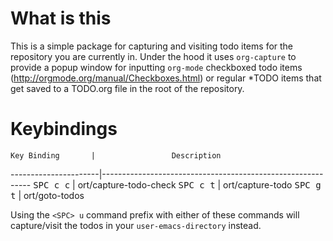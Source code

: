 # What is this
This is a simple package for capturing and visiting todo items for
the repository you are currently in. Under the hood it uses
`org-capture` to provide a popup window for inputting `org-mode`
checkboxed todo items (http://orgmode.org/manual/Checkboxes.html)
or regular *TODO items that get saved to a TODO.org file in the
root of the repository.

# Keybindings

    Key Binding       |                 Description
----------------------|------------------------------------------------------------
<kbd>SPC c c</kbd>    | ort/capture-todo-check
<kbd>SPC c t</kbd>    | ort/capture-todo
<kbd>SPC g t</kbd>    | ort/goto-todos

Using the `<SPC> u` command prefix with either of these commands will
capture/visit the todos in your `user-emacs-directory` instead.
